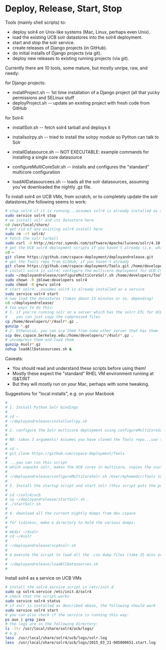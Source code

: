 Deploy, Release, Start, Stop
============================

Tools (mainly shell scripts) to:
 
* deploy solr4 on Unix-like systems (Mac, Linux, perhaps even Unix).
* load the existing UCB solr datastores into the solr4 deployment.
* start and stop the solr service.
* create releases of Django projects (in GitHub).
* do initial installs of Django projects (via git).
* deploy new releases to existing running projects (via git).

Currently there are 10 tools, some mature, but mostly unripe, raw, and needy:

for Django projects:

* installProject.sh -- 1st time installation of a Django project (all that yucky permissions and SELinux stuff
* deployProject.sh -- update an existing project with fresh code from GitHub

for Solr4:

* installSolr.sh -- fetch solr4 tarball and deploys it
* installsolrpy.sh -- tried to install the solrpy module so Python can talk to Solr
* installDatasource.sh -- NOT EXECUTABLE: example commands for installing a single core datasource
* configureMultiCoreSolr.sh -- installs and configures the "standard" multicore configuration

* loadAllDatasourcees.sh -- loads all the solr datasources, assuming you've downloaded the nightly .gz file.

To install solr4 on UCB VMs, from scratch, or to completely update the solr datastores,the following seems to work:

```bash
# stop solr4 if it is running...assumes solr4 is already installed as a service
sudo service solr4 stop
# we install solr and its datastore here
cd /usr/local/share/
# get rid of any existing solr4 install here
sudo rm -rf solr4/
# fetch the solr tarball
sudo curl -O http://mirror.symnds.com/software/Apache/lucene/solr/4.10.4/solr-4.10.4.tgz
# get the UCB solr4 deployment scripts if you haven't already (i.e. whats in this repo)
cd ~
git clone https://github.com/cspace-deployment/deployandrelease.git
# get the Tools repo from GitHub, if you haven't already
git clone https://github.com/cspace-deployment/Tools.git /home/developers/Tools
# install solr4 in solr4/ configure the multicore deployment for UCB CSpace tenants
sudo ~/deployandrelease/configureMultiCoreSolr.sh /home/developers/Tools/ solr4 solr-4.10.4
sudo chown -R jblowe:developers solr4
sudo chmod -R g+wrx solr4
# start solr4...assumes solr4 is already installed as a service
sudo service solr4 start
# now load the datastores (takes about 15 minutes or so, depending)
cd ~/deployandrelease/
# two ways to do this:
# 1. if you're running solr on a server which has the solrr ETL for UCB installed (i.e. in /home/developers)
#    you can just copy the compressed files
cp /home/developers/*/4solr*.gz .
gunzip *.gz
# 2. Otherwise, you can scp them from some other server that has them
scp dev.cspace.berkeley.edu:/home/developers/*/4solr*.gz .
# uncompress them and load them
gunzip 4solr*.gz
nohup loadAllDatasourcees.sh &
```

Caveats:

* You should read and understand these scripts before using them!
* Mostly these expect the "standard" RHEL VM environment running at IS&T/RIT
* But they will mostly run on your Mac, perhaps with some tweaking.

Suggestions for "local installs", e.g. on your Macbook

```bash
#
# 1. Install Python Solr bindings
#
# cd ~
# ~/deployandrelease/installsolrpy.sh
#
# 2. configure the Solr multicore deployment using configureMultiCoreSolr.sh
#
# NB: takes 3 arguments! Assumes you have cloned the Tools repo...use the full path please
#
# cd ~
# git clone https://github.com/cspace-deployment/Tools
# 
# ...you can run this script 
# which unpacks solr, makes the UCB cores in multicore, copies the customized files needed
#
# ~/deployandrelease/configureMultiCoreSolr.sh /User/myhomedir/Tools solr4 solr-4.10.4
#
# 3. Install the startup script and start solr (this script puts the process into the background)
#
# cd ~/solr4/ucb
# cp ~/deployandrelease/startSolr.sh .
# ./startSolr.sh
# 
# 4. download all the current nightly dumps from dev.cspace
#
# for tidiness, make a directory to hold the various dumps:
#
# mkdir ~/4solr
# cd ~/4solr
#
# ~/deployandrelease/scp4solr.sh
#
# 4 execute the script to load all the .csv dump files (take 15 mins or so...some biggish datasources!)
#
# ~/deployandrelease/loadAllDatasources.sh
#
```

Install solr4 as a service on UCB VMs

```bash
# install the solr4.service script in /etc/init.d
sudo cp solr4.service /etc/init.d/solr4
# check that the script works
sudo service solr4 status
# if solr is installed as described above, the following should work
sudo service solr4 start
# you can also check if the service is running this way:
ps aux | grep java
# the logs are in the following directory:
ls -ltr /usr/local/share/solr4/ucb/logs/
# e.g.
less  /usr/local/share/solr4/ucb/logs/solr.log 
less  /usr/local/share/solr4/ucb/logs/2015_03_21-085800651.start.log 
```